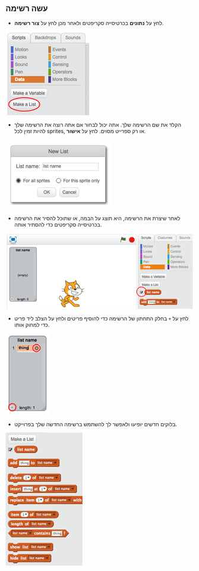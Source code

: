 ## עשה רשימה

+ לחץ על **נתונים** בכרטיסייה סקריפטים ולאחר מכן לחץ על **צור רשימה**.

![עשה רשימה](images/make-a-list.png)

+ הקלד את שם הרשימה שלך. אתה יכול לבחור אם אתה רוצה את הרשימה שלך להיות זמין לכל sprites, או רק ספרייט מסוים. לחץ על **אישור**.

![רשימת שמות](images/list-name.png)

+ לאחר שיצרת את הרשימה, היא תוצג על הבמה, או שתוכל להסיר את הרשימה בכרטיסייה סקריפטים כדי להסתיר אותה.

![הצג הצג / הסתר](images/list-show-hide.png)

+ לחץ על `+` בחלק התחתון של הרשימה כדי להוסיף פריטים ולחץ על הצלב ליד פריט כדי למחוק אותו.

![הצג הצג / הסתר](images/list-add-delete.png)

+ בלוקים חדשים יופיעו ולאפשר לך להשתמש ברשימה החדשה שלך בפרוייקט.

![רשימת בלוקים](images/list-blocks.png)